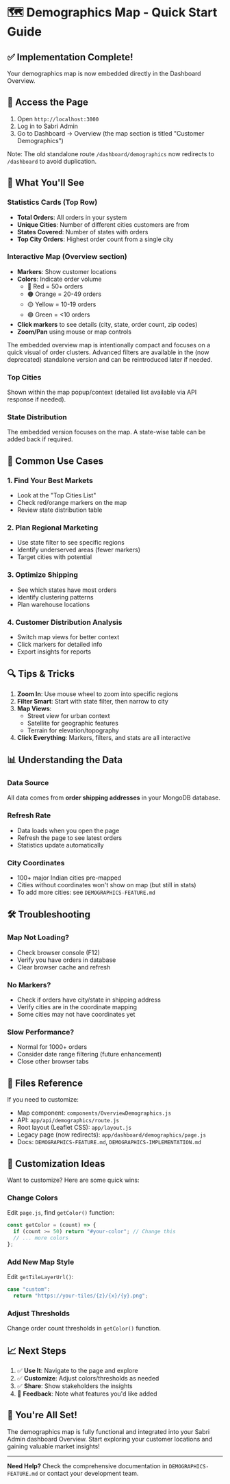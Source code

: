 # 🗺️ Demographics Map - Quick Start Guide

## ✅ Implementation Complete!

Your demographics map is now embedded directly in the Dashboard Overview.

## 🚀 Access the Page

1. Open `http://localhost:3000`
2. Log in to Sabri Admin
3. Go to Dashboard → Overview (the map section is titled "Customer Demographics")

Note: The old standalone route `/dashboard/demographics` now redirects to `/dashboard` to avoid duplication.

## 📍 What You'll See

### Statistics Cards (Top Row)

- **Total Orders**: All orders in your system
- **Unique Cities**: Number of different cities customers are from
- **States Covered**: Number of states with orders
- **Top City Orders**: Highest order count from a single city

### Interactive Map (Overview section)

- **Markers**: Show customer locations
- **Colors**: Indicate order volume
  - 🔴 Red = 50+ orders
  - 🟠 Orange = 20-49 orders
  - 🟡 Yellow = 10-19 orders
  - 🟢 Green = <10 orders
- **Click markers** to see details (city, state, order count, zip codes)
- **Zoom/Pan** using mouse or map controls

The embedded overview map is intentionally compact and focuses on a quick visual of order clusters. Advanced filters are available in the (now deprecated) standalone version and can be reintroduced later if needed.

### Top Cities

Shown within the map popup/context (detailed list available via API response if needed).

### State Distribution

The embedded version focuses on the map. A state-wise table can be added back if required.

## 🎯 Common Use Cases

### 1. Find Your Best Markets

- Look at the "Top Cities List"
- Check red/orange markers on the map
- Review state distribution table

### 2. Plan Regional Marketing

- Use state filter to see specific regions
- Identify underserved areas (fewer markers)
- Target cities with potential

### 3. Optimize Shipping

- See which states have most orders
- Identify clustering patterns
- Plan warehouse locations

### 4. Customer Distribution Analysis

- Switch map views for better context
- Click markers for detailed info
- Export insights for reports

## 🔍 Tips & Tricks

1. **Zoom In**: Use mouse wheel to zoom into specific regions
2. **Filter Smart**: Start with state filter, then narrow to city
3. **Map Views**:
   - Street view for urban context
   - Satellite for geographic features
   - Terrain for elevation/topography
4. **Click Everything**: Markers, filters, and stats are all interactive

## 📊 Understanding the Data

### Data Source

All data comes from **order shipping addresses** in your MongoDB database.

### Refresh Rate

- Data loads when you open the page
- Refresh the page to see latest orders
- Statistics update automatically

### City Coordinates

- 100+ major Indian cities pre-mapped
- Cities without coordinates won't show on map (but still in stats)
- To add more cities: see `DEMOGRAPHICS-FEATURE.md`

## 🛠️ Troubleshooting

### Map Not Loading?

- Check browser console (F12)
- Verify you have orders in database
- Clear browser cache and refresh

### No Markers?

- Check if orders have city/state in shipping address
- Verify cities are in the coordinate mapping
- Some cities may not have coordinates yet

### Slow Performance?

- Normal for 1000+ orders
- Consider date range filtering (future enhancement)
- Close other browser tabs

## 📁 Files Reference

If you need to customize:

- Map component: `components/OverviewDemographics.js`
- API: `app/api/demographics/route.js`
- Root layout (Leaflet CSS): `app/layout.js`
- Legacy page (now redirects): `app/dashboard/demographics/page.js`
- Docs: `DEMOGRAPHICS-FEATURE.md`, `DEMOGRAPHICS-IMPLEMENTATION.md`

## 🎨 Customization Ideas

Want to customize? Here are some quick wins:

### Change Colors

Edit `page.js`, find `getColor()` function:

```javascript
const getColor = (count) => {
  if (count >= 50) return "#your-color"; // Change this
  // ... more colors
};
```

### Add New Map Style

Edit `getTileLayerUrl()`:

```javascript
case "custom":
  return "https://your-tiles/{z}/{x}/{y}.png";
```

### Adjust Thresholds

Change order count thresholds in `getColor()` function.

## 📈 Next Steps

1. ✅ **Use It**: Navigate to the page and explore
2. ✅ **Customize**: Adjust colors/thresholds as needed
3. ✅ **Share**: Show stakeholders the insights
4. 📝 **Feedback**: Note what features you'd like added

## 🎉 You're All Set!

The demographics map is fully functional and integrated into your Sabri Admin dashboard Overview. Start exploring your customer locations and gaining valuable market insights!

---

**Need Help?** Check the comprehensive documentation in `DEMOGRAPHICS-FEATURE.md` or contact your development team.

